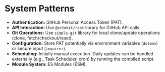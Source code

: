 <!-- Version: 1.1 | Last Updated: 2025-07-08 -->
# System Patterns

- **Authentication:** GitHub Personal Access Token (PAT).
- **API Interaction:** Use `@octokit/rest` library for GitHub API calls.
- **Git Operations:** Use `simple-git` library for local clone/update operations (clone, fetch/checkout/reset).
- **Configuration:** Store PAT potentially via environment variables (`dotenv`) or secure input (`inquirer`).
- **Scheduling:** Initially manual execution. Daily updates can be handled externally (e.g., Task Scheduler, cron) by running the compiled script.
- **Module System:** ES Modules (ESM).